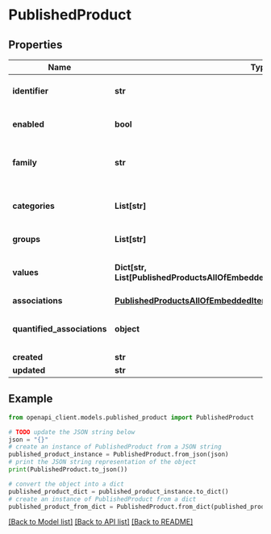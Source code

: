 # PublishedProduct


## Properties

Name | Type | Description | Notes
------------ | ------------- | ------------- | -------------
**identifier** | **str** | Published product identifier, i.e. the value of the only &#x60;pim_catalog_identifier&#x60; attribute | 
**enabled** | **bool** | Whether the published product is enable | [optional] [default to True]
**family** | **str** | &lt;a href&#x3D;&#39;api-reference.html#Family&#39;&gt;Family&lt;/a&gt; code from which the published product inherits its attributes and attributes requirements | [optional] [default to 'null']
**categories** | **List[str]** | Codes of the &lt;a href&#x3D;&#39;api-reference.html#Category&#39;&gt;categories&lt;/a&gt; in which the published product is classified | [optional] 
**groups** | **List[str]** | Codes of the groups to which the published product belong | [optional] 
**values** | **Dict[str, List[PublishedProductsAllOfEmbeddedItemsInnerAllOfValuesValueInner]]** | Product attributes values, see &lt;a href&#x3D;&#39;/concepts/products.html#focus-on-the-product-values&#39;&gt;Product values&lt;/a&gt; section for more details | [optional] 
**associations** | [**PublishedProductsAllOfEmbeddedItemsInnerAllOfAssociations**](PublishedProductsAllOfEmbeddedItemsInnerAllOfAssociations.md) |  | [optional] 
**quantified_associations** | **object** | Warning: associations with quantities are not compatible with the published products. The response will always be empty. | [optional] 
**created** | **str** | Date of creation | [optional] 
**updated** | **str** | Date of the last update | [optional] 

## Example

```python
from openapi_client.models.published_product import PublishedProduct

# TODO update the JSON string below
json = "{}"
# create an instance of PublishedProduct from a JSON string
published_product_instance = PublishedProduct.from_json(json)
# print the JSON string representation of the object
print(PublishedProduct.to_json())

# convert the object into a dict
published_product_dict = published_product_instance.to_dict()
# create an instance of PublishedProduct from a dict
published_product_from_dict = PublishedProduct.from_dict(published_product_dict)
```
[[Back to Model list]](../README.md#documentation-for-models) [[Back to API list]](../README.md#documentation-for-api-endpoints) [[Back to README]](../README.md)


